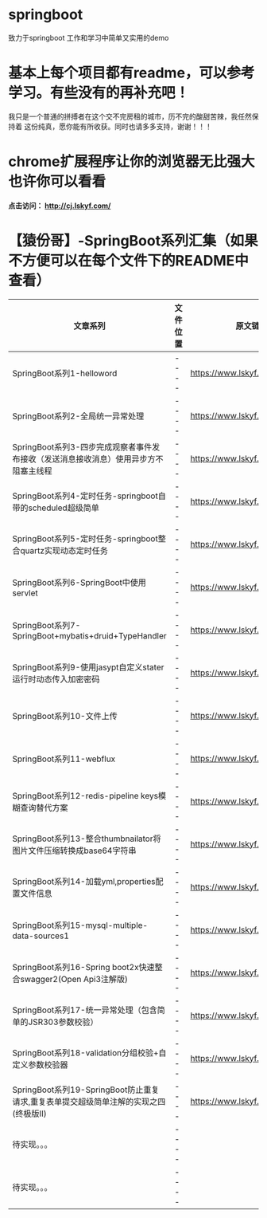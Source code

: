 # springboot
致力于springboot 工作和学习中简单又实用的demo

# 基本上每个项目都有readme，可以参考学习。有些没有的再补充吧！
我只是一个普通的拼搏者在这个交不完房租的城市，历不完的酸甜苦辣，我任然保持着
这份纯真，愿你能有所收获。同时也请多多支持，谢谢！！！

# chrome扩展程序让你的浏览器无比强大也许你可以看看

#### 点击访问： http://cj.lskyf.com/

# 【猿份哥】-SpringBoot系列汇集（如果不方便可以在每个文件下的README中查看）
 | 文章系列                                                                              | 文件位置                        | 原文链接         
 |  ----                                                                                 |           ----                  | ----                  |
 | SpringBoot系列1-helloword                                                             |           ----                  | https://www.lskyf.com/post/8    | 
 | SpringBoot系列2-全局统一异常处理                                                      |           ----                  | https://www.lskyf.com/post/9    | 
 | SpringBoot系列3-四步完成观察者事件发布接收（发送消息接收消息）使用异步方不阻塞主线程  |           ----                  | https://www.lskyf.com/post/10   | 
 | SpringBoot系列4-定时任务-springboot自带的scheduled超级简单                            |           ----               | https://www.lskyf.com/post/11   | 
 | SpringBoot系列5-定时任务-springboot整合quartz实现动态定时任务                         |           ----                  | https://www.lskyf.com/post/12   | 
 | SpringBoot系列6-SpringBoot中使用servlet                                               |           ----                  | https://www.lskyf.com/post/13   | 
 | SpringBoot系列7-SpringBoot+mybatis+druid+TypeHandler                                  |           ----                  | https://www.lskyf.com/post/14   | 
 | SpringBoot系列9-使用jasypt自定义stater运行时动态传入加密密码                          |           ----                  | https://www.lskyf.com/post/30   | 
 | SpringBoot系列10-文件上传                                                             |           ----                  | https://www.lskyf.com/post/35   | 
 | SpringBoot系列11-webflux                                                              |           ----                  | https://www.lskyf.com/post/37   | 
 | SpringBoot系列12-redis-pipeline keys模糊查询替代方案                                  |           ----                  | https://www.lskyf.com/post/68   | 
 | SpringBoot系列13-整合thumbnailator将图片文件压缩转换成base64字符串                    |           ----                  | https://www.lskyf.com/post/71   | 
 | SpringBoot系列14-加载yml,properties配置文件信息                                       |           ----                  | https://www.lskyf.com/post/73   | 
 | SpringBoot系列15-mysql-multiple-data-sources1                                         |           ----                  | https://www.lskyf.com/post/103  | 
 | SpringBoot系列16-Spring boot2x快速整合swagger2(Open Api3注解版)                       |           ----                  | https://www.lskyf.com/post/161  | 
 | SpringBoot系列17-统一异常处理（包含简单的JSR303参数校验）                             |           ----                  | https://www.lskyf.com/post/211  | 
 | SpringBoot系列18-validation分组校验+自定义参数校验器                                  |           ----                  | https://www.lskyf.com/post/212  | 
 | SpringBoot系列19-SpringBoot防止重复请求,重复表单提交超级简单注解的实现之四(终极版II)  |           ----                  | https://www.lskyf.com/post/213  | 
 | 待实现。。。                                                                          |           ----                  |                                 | 
 | 待实现。。。                                                                          |           ----                  |                                 | 